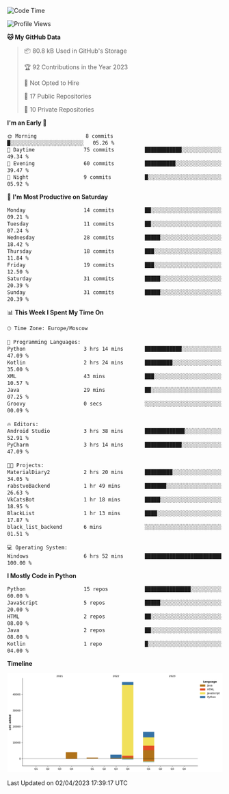 <!--START_SECTION:waka-->
![Code Time](http://img.shields.io/badge/Code%20Time-79%20hrs%2055%20mins-blue)

![Profile Views](http://img.shields.io/badge/Profile%20Views-0-blue)

**🐱 My GitHub Data** 

> 📦 80.8 kB Used in GitHub's Storage 
 > 
> 🏆 92 Contributions in the Year 2023
 > 
> 🚫 Not Opted to Hire
 > 
> 📜 17 Public Repositories 
 > 
> 🔑 10 Private Repositories 
 > 
**I'm an Early 🐤** 

```text
🌞 Morning                8 commits           █░░░░░░░░░░░░░░░░░░░░░░░░   05.26 % 
🌆 Daytime                75 commits          ████████████░░░░░░░░░░░░░   49.34 % 
🌃 Evening                60 commits          ██████████░░░░░░░░░░░░░░░   39.47 % 
🌙 Night                  9 commits           █░░░░░░░░░░░░░░░░░░░░░░░░   05.92 % 
```
📅 **I'm Most Productive on Saturday** 

```text
Monday                   14 commits          ██░░░░░░░░░░░░░░░░░░░░░░░   09.21 % 
Tuesday                  11 commits          ██░░░░░░░░░░░░░░░░░░░░░░░   07.24 % 
Wednesday                28 commits          █████░░░░░░░░░░░░░░░░░░░░   18.42 % 
Thursday                 18 commits          ███░░░░░░░░░░░░░░░░░░░░░░   11.84 % 
Friday                   19 commits          ███░░░░░░░░░░░░░░░░░░░░░░   12.50 % 
Saturday                 31 commits          █████░░░░░░░░░░░░░░░░░░░░   20.39 % 
Sunday                   31 commits          █████░░░░░░░░░░░░░░░░░░░░   20.39 % 
```


📊 **This Week I Spent My Time On** 

```text
🕑︎ Time Zone: Europe/Moscow

💬 Programming Languages: 
Python                   3 hrs 14 mins       ████████████░░░░░░░░░░░░░   47.09 % 
Kotlin                   2 hrs 24 mins       █████████░░░░░░░░░░░░░░░░   35.00 % 
XML                      43 mins             ███░░░░░░░░░░░░░░░░░░░░░░   10.57 % 
Java                     29 mins             ██░░░░░░░░░░░░░░░░░░░░░░░   07.25 % 
Groovy                   0 secs              ░░░░░░░░░░░░░░░░░░░░░░░░░   00.09 % 

🔥 Editors: 
Android Studio           3 hrs 38 mins       █████████████░░░░░░░░░░░░   52.91 % 
PyCharm                  3 hrs 14 mins       ████████████░░░░░░░░░░░░░   47.09 % 

🐱‍💻 Projects: 
MaterialDiary2           2 hrs 20 mins       █████████░░░░░░░░░░░░░░░░   34.05 % 
rabstvoBackend           1 hr 49 mins        ███████░░░░░░░░░░░░░░░░░░   26.63 % 
VkCatsBot                1 hr 18 mins        █████░░░░░░░░░░░░░░░░░░░░   18.95 % 
BlackList                1 hr 13 mins        ████░░░░░░░░░░░░░░░░░░░░░   17.87 % 
black_list_backend       6 mins              ░░░░░░░░░░░░░░░░░░░░░░░░░   01.51 % 

💻 Operating System: 
Windows                  6 hrs 52 mins       █████████████████████████   100.00 % 
```

**I Mostly Code in Python** 

```text
Python                   15 repos            ███████████████░░░░░░░░░░   60.00 % 
JavaScript               5 repos             █████░░░░░░░░░░░░░░░░░░░░   20.00 % 
HTML                     2 repos             ██░░░░░░░░░░░░░░░░░░░░░░░   08.00 % 
Java                     2 repos             ██░░░░░░░░░░░░░░░░░░░░░░░   08.00 % 
Kotlin                   1 repo              █░░░░░░░░░░░░░░░░░░░░░░░░   04.00 % 
```



**Timeline**

![Lines of Code chart](https://raw.githubusercontent.com/Adlemex/Adlemex/main/assets/bar_graph.png)


 Last Updated on 02/04/2023 17:39:17 UTC
<!--END_SECTION:waka-->
